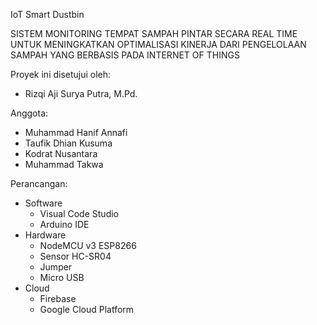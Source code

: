 IoT Smart Dustbin

SISTEM MONITORING TEMPAT SAMPAH PINTAR SECARA REAL TIME UNTUK MENINGKATKAN OPTIMALISASI KINERJA DARI PENGELOLAAN SAMPAH YANG BERBASIS PADA INTERNET OF THINGS

Proyek ini disetujui oleh:
- Rizqi Aji Surya Putra, M.Pd.

Anggota: 
- Muhammad Hanif Annafi
- Taufik Dhian Kusuma
- Kodrat Nusantara
- Muhammad Takwa

Perancangan:
- Software
  - Visual Code Studio
  - Arduino IDE
- Hardware
  - NodeMCU v3 ESP8266
  - Sensor HC-SR04
  - Jumper
  - Micro USB
- Cloud
  - Firebase
  - Google Cloud Platform
